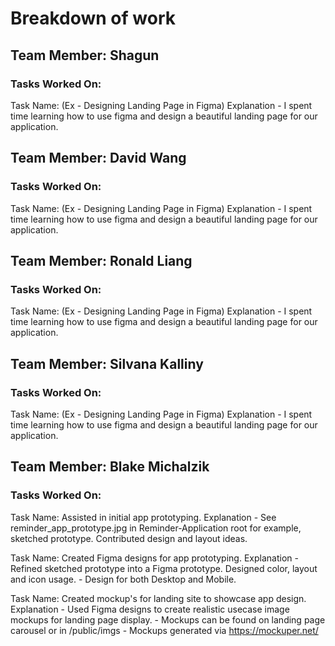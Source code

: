 # Breakdown of work

## Team Member: Shagun
### Tasks Worked On:
Task Name: (Ex - Designing Landing Page in Figma)
Explanation - I spent time learning how to use figma and design a beautiful landing page for our application.

## Team Member: David Wang
### Tasks Worked On:
Task Name: (Ex - Designing Landing Page in Figma)
Explanation - I spent time learning how to use figma and design a beautiful landing page for our application.

## Team Member: Ronald Liang
### Tasks Worked On:
Task Name: (Ex - Designing Landing Page in Figma)
Explanation - I spent time learning how to use figma and design a beautiful landing page for our application.

## Team Member: Silvana Kalliny
### Tasks Worked On:
Task Name: (Ex - Designing Landing Page in Figma)
Explanation - I spent time learning how to use figma and design a beautiful landing page for our application.

## Team Member: Blake Michalzik
### Tasks Worked On:
Task Name: Assisted in initial app prototyping.
Explanation - See reminder_app_prototype.jpg in Reminder-Application root for example, sketched prototype. Contributed design and layout ideas.

Task Name: Created Figma designs for app prototyping.
Explanation - Refined sketched prototype into a Figma prototype. Designed color, layout and icon usage.
            -  Design for both Desktop and Mobile.

Task Name: Created mockup's for landing site to showcase app design.
Explanation - Used Figma designs to create realistic usecase image mockups for landing page display.
            - Mockups can be found on landing page carousel or in /public/imgs
            - Mockups generated via https://mockuper.net/
